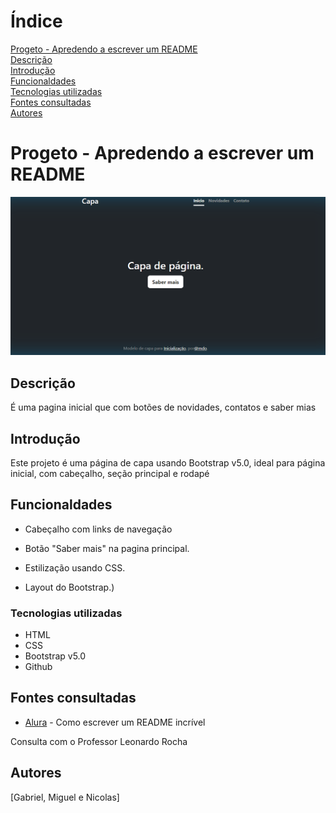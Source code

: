 # Índice

[Progeto - Apredendo a escrever um README](#progeto---apredendo-a-escrever-um-readme)  
[Descrição ](#descri%C3%A7%C3%A3o)  
[Introdução](#introdu%C3%A7%C3%A3o)  
[Funcionaldades](#funcionaldades)  
[Tecnologias utilizadas](#tecnologias-utilizadas)  
[Fontes consultadas](#fontes-consultadas)  
[Autores](#autores)  


# Progeto - Apredendo a escrever um README
![imagem info](img/IMG.png) 

## Descrição 
É uma pagina inicial que com botões de novidades, contatos e saber mias
## Introdução 
Este projeto é uma página de capa  usando Bootstrap v5.0,  ideal para página inicial, com cabeçalho, seção  principal e rodapé
## Funcionaldades
* Cabeçalho com links de navegação
* Botão "Saber mais" na pagina principal.
* Estilização usando CSS.

* Layout do Bootstrap.) 
### Tecnologias utilizadas
* HTML 
* CSS
* Bootstrap v5.0
* Github
## Fontes consultadas

* [Alura](https://www.alura.com.br/artigos/escrever-bom-readme) - Como escrever um README incrível 

Consulta com o Professor Leonardo Rocha
## Autores
[Gabriel, Miguel e Nicolas]